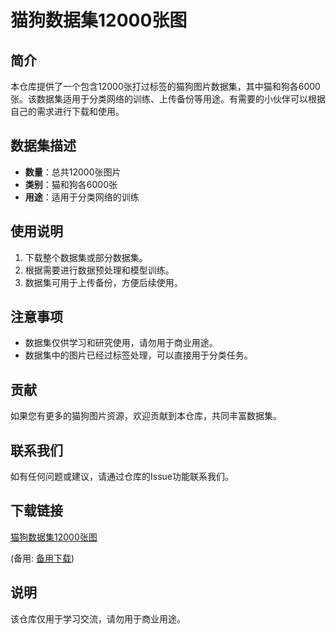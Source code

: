 # 猫狗数据集12000张图

## 简介
本仓库提供了一个包含12000张打过标签的猫狗图片数据集，其中猫和狗各6000张。该数据集适用于分类网络的训练、上传备份等用途。有需要的小伙伴可以根据自己的需求进行下载和使用。

## 数据集描述
- **数量**：总共12000张图片
- **类别**：猫和狗各6000张
- **用途**：适用于分类网络的训练

## 使用说明
1. 下载整个数据集或部分数据集。
2. 根据需要进行数据预处理和模型训练。
3. 数据集可用于上传备份，方便后续使用。

## 注意事项
- 数据集仅供学习和研究使用，请勿用于商业用途。
- 数据集中的图片已经过标签处理，可以直接用于分类任务。

## 贡献
如果您有更多的猫狗图片资源，欢迎贡献到本仓库，共同丰富数据集。

## 联系我们
如有任何问题或建议，请通过仓库的Issue功能联系我们。

## 下载链接
[猫狗数据集12000张图](https://pan.quark.cn/s/098ed6c9d4c6) 

(备用: [备用下载](https://pan.baidu.com/s/1B2AQx3cib1R3WwBxY0lA6g?pwd=1234))

## 说明

该仓库仅用于学习交流，请勿用于商业用途。
